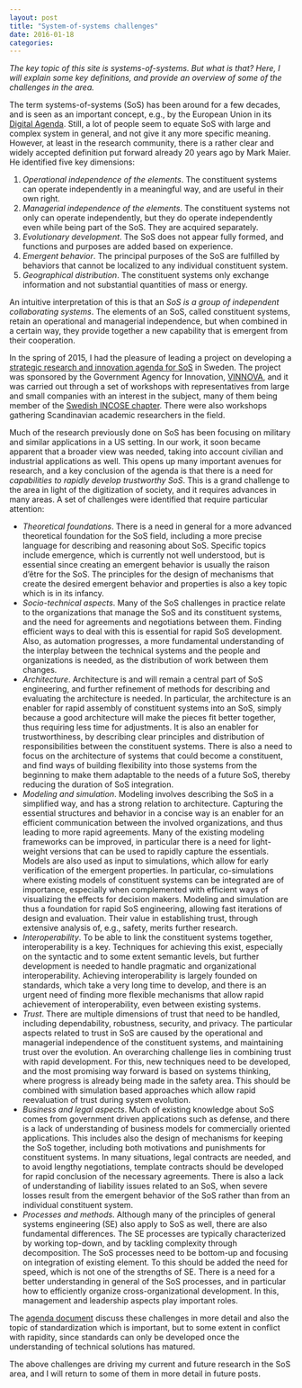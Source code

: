 ```yaml
---
layout: post
title: "System-of-systems challenges"
date: 2016-01-18
categories:
---
```


_The key topic of this site is systems-of-systems. But what is that? Here, I will explain some key definitions, and provide an overview of some of the challenges in the area._

The term systems-of-systems (SoS) has been around for a few decades, and is seen as an important concept, e.g., by the European Union in its [Digital Agenda](https://ec.europa.eu/digital-agenda/en/system-systems). Still, a lot of people seem to equate SoS with large and complex system in general, and not give it any more specific meaning. However, at least in the research community, there is a rather clear and widely accepted definition put forward already 20 years ago by Mark Maier. He identified five key dimensions:

1.  _Operational independence of the elements_. The constituent systems can operate independently in a meaningful way, and are useful in their own right.
2.  _Managerial independence of the elements_. The constituent systems not only can operate independently, but they do operate independently even while being part of the SoS. They are acquired separately.
3.  _Evolutionary development_. The SoS does not appear fully formed, and functions and purposes are added based on experience.
4.  _Emergent behavior_. The principal purposes of the SoS are fulfilled by behaviors that cannot be localized to any individual constituent system.
5.  _Geographical distribution_. The constituent systems only exchange information and not substantial quantities of mass or energy.

An intuitive interpretation of this is that an _SoS is_ _a group of independent collaborating systems_. The elements of an SoS, called constituent systems, retain an operational and managerial independence, but when combined in a certain way, they provide together a new capability that is emergent from their cooperation.

In the spring of 2015, I had the pleasure of leading a project on developing a [strategic research and innovation agenda for SoS](https://www.ri.se/sv/vad-vi-gor/projekt/system-av-system-forsknings-och-innovationsagenda) in Sweden. The project was sponsored by the Government Agency for Innovation, [VINNOVA](http://www.vinnova.se/en/), and it was carried out through a set of workshops with representatives from large and small companies with an interest in the subject, many of them being member of the [Swedish INCOSE chapter](http://www.incose.se/). There were also workshops gathering Scandinavian academic researchers in the field.

Much of the research previously done on SoS has been focusing on military and similar applications in a US setting. In our work, it soon became apparent that a broader view was needed, taking into account civilian and industrial applications as well. This opens up many important avenues for research, and a key conclusion of the agenda is that there is a need for _capabilities to rapidly develop trustworthy SoS_. This is a grand challenge to the area in light of the digitization of society, and it requires advances in many areas. A set of challenges were identified that require particular attention:

*   _Theoretical foundations_. There is a need in general for a more advanced theoretical foundation for the SoS field, including a more precise language for describing and reasoning about SoS. Specific topics include emergence, which is currently not well understood, but is essential since creating an emergent behavior is usually the raison d’être for the SoS. The principles for the design of mechanisms that create the desired emergent behavior and properties is also a key topic which is in its infancy.
*   _Socio-technical aspects_. Many of the SoS challenges in practice relate to the organizations that manage the SoS and its constituent systems, and the need for agreements and negotiations between them. Finding efficient ways to deal with this is essential for rapid SoS development. Also, as automation progresses, a more fundamental understanding of the interplay between the technical systems and the people and organizations is needed, as the distribution of work between them changes.
*   _Architecture_. Architecture is and will remain a central part of SoS engineering, and further refinement of methods for describing and evaluating the architecture is needed. In particular, the architecture is an enabler for rapid assembly of constituent systems into an SoS, simply because a good architecture will make the pieces fit better together, thus requiring less time for adjustments. It is also an enabler for trustworthiness, by describing clear principles and distribution of responsibilities between the constituent systems. There is also a need to focus on the architecture of systems that could become a constituent, and find ways of building flexibility into those systems from the beginning to make them adaptable to the needs of a future SoS, thereby reducing the duration of SoS integration.
*   _Modeling and simulation_. Modeling involves describing the SoS in a simplified way, and has a strong relation to architecture. Capturing the essential structures and behavior in a concise way is an enabler for an efficient communication between the involved organizations, and thus leading to more rapid agreements. Many of the existing modeling frameworks can be improved, in particular there is a need for light-weight versions that can be used to rapidly capture the essentials. Models are also used as input to simulations, which allow for early verification of the emergent properties. In particular, co-simulations where existing models of constituent systems can be integrated are of importance, especially when complemented with efficient ways of visualizing the effects for decision makers. Modeling and simulation are thus a foundation for rapid SoS engineering, allowing fast iterations of design and evaluation. Their value in establishing trust, through extensive analysis of, e.g., safety, merits further research.
*   _Interoperability_. To be able to link the constituent systems together, interoperability is a key. Techniques for achieving this exist, especially on the syntactic and to some extent semantic levels, but further development is needed to handle pragmatic and organizational interoperability. Achieving interoperability is largely founded on standards, which take a very long time to develop, and there is an urgent need of finding more flexible mechanisms that allow rapid achievement of interoperability, even between existing systems.
*   _Trust_. There are multiple dimensions of trust that need to be handled, including dependability, robustness, security, and privacy. The particular aspects related to trust in SoS are caused by the operational and managerial independence of the constituent systems, and maintaining trust over the evolution. An overarching challenge lies in combining trust with rapid development. For this, new techniques need to be developed, and the most promising way forward is based on systems thinking, where progress is already being made in the safety area. This should be combined with simulation based approaches which allow rapid reevaluation of trust during system evolution.
*   _Business and legal aspects_. Much of existing knowledge about SoS comes from government driven applications such as defense, and there is a lack of understanding of business models for commercially oriented applications. This includes also the design of mechanisms for keeping the SoS together, including both motivations and punishments for constituent systems. In many situations, legal contracts are needed, and to avoid lengthy negotiations, template contracts should be developed for rapid conclusion of the necessary agreements. There is also a lack of understanding of liability issues related to an SoS, when severe losses result from the emergent behavior of the SoS rather than from an individual constituent system.
*   _Processes and methods_. Although many of the principles of general systems engineering (SE) also apply to SoS as well, there are also fundamental differences. The SE processes are typically characterized by working top-down, and by tackling complexity through decomposition. The SoS processes need to be bottom-up and focusing on integration of existing element. To this should be added the need for speed, which is not one of the strengths of SE. There is a need for a better understanding in general of the SoS processes, and in particular how to efficiently organize cross-organizational development. In this, management and leadership aspects play important roles.

The [agenda document](https://www.ri.se/sites/default/files/2020-12/SoS%20Agenda.pdf) discuss these challenges in more detail and also the topic of standardization which is important, but to some extent in conflict with rapidity, since standards can only be developed once the understanding of technical solutions has matured.

The above challenges are driving my current and future research in the SoS area, and I will return to some of them in more detail in future posts.